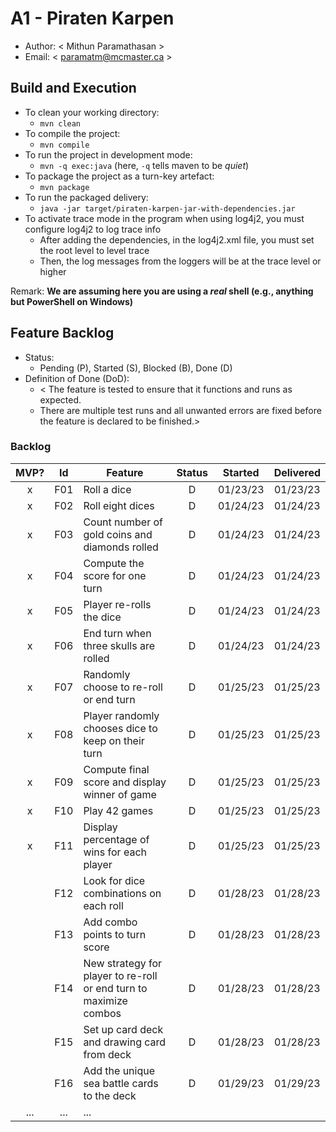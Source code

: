 # A1 - Piraten Karpen

  * Author: < Mithun Paramathasan >
  * Email: < paramatm@mcmaster.ca >

## Build and Execution

  * To clean your working directory:
    * `mvn clean`
  * To compile the project:
    * `mvn compile`
  * To run the project in development mode:
    * `mvn -q exec:java` (here, `-q` tells maven to be _quiet_)
  * To package the project as a turn-key artefact:
    * `mvn package`
  * To run the packaged delivery:
    * `java -jar target/piraten-karpen-jar-with-dependencies.jar` 
  * To activate trace mode in the program when using log4j2, you must configure log4j2 to log trace info
    * After adding the dependencies, in the log4j2.xml file, you must set the root level to level trace
    * Then, the log messages from the loggers will be at the trace level or higher

Remark: **We are assuming here you are using a _real_ shell (e.g., anything but PowerShell on Windows)**

## Feature Backlog

 * Status: 
   * Pending (P), Started (S), Blocked (B), Done (D)
 * Definition of Done (DoD):
   * < The feature is tested to ensure that it functions and runs as expected.
   * There are multiple test runs and all unwanted errors are fixed before the feature is declared to be finished.>

### Backlog 

| MVP? | Id  | Feature  | Status  |  Started  | Delivered |
| :-:  |:-:  |---       | :-:     | :-:       | :-:       |
| x   | F01 | Roll a dice | D | 01/23/23 | 01/23/23 |
| x   | F02 | Roll eight dices  | D | 01/24/23 | 01/24/23 |
| x   | F03 | Count number of gold coins and diamonds rolled  | D | 01/24/23 | 01/24/23 |
| x   | F04 | Compute the score for one turn | D | 01/24/23 | 01/24/23 |
| x   | F05 | Player re-rolls the dice | D | 01/24/23 | 01/24/23 |
| x   | F06 | End turn when three skulls are rolled | D | 01/24/23 | 01/24/23 |
| x   | F07 | Randomly choose to re-roll or end turn | D | 01/25/23 | 01/25/23 |
| x   | F08 | Player randomly chooses dice to keep on their turn | D | 01/25/23 | 01/25/23 |
| x   | F09 | Compute final score and display winner of game | D | 01/25/23 | 01/25/23 |
| x   | F10 | Play 42 games | D | 01/25/23 | 01/25/23 |
| x   | F11 | Display percentage of wins for each player | D | 01/25/23 | 01/25/23 |
|     | F12 | Look for dice combinations on each roll | D | 01/28/23 | 01/28/23 |
|     | F13 | Add combo points to turn score | D | 01/28/23 | 01/28/23 |
|     | F14 | New strategy for player to re-roll or end turn to maximize combos  | D | 01/28/23 | 01/28/23 |
|     | F15 | Set up card deck and drawing card from deck  | D | 01/28/23 | 01/28/23 |
|     | F16 | Add the unique sea battle cards to the deck  | D | 01/29/23 | 01/29/23 |
| ... | ... | ... |

